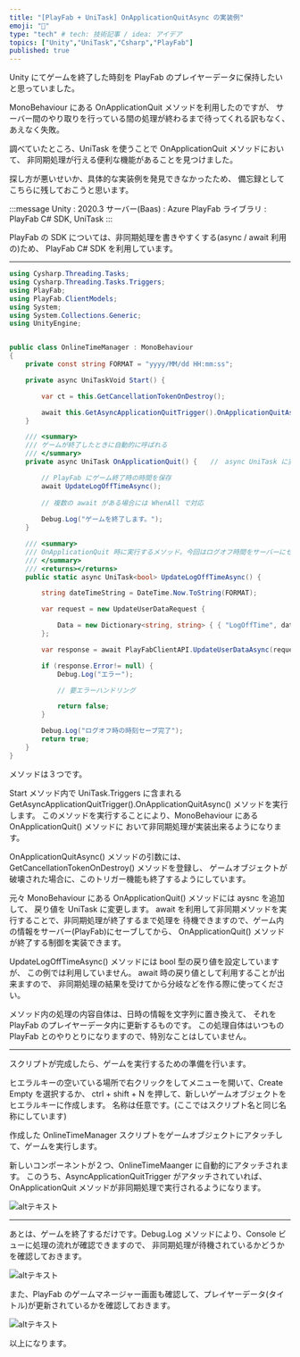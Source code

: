 ```yaml
---
title: "[PlayFab + UniTask] OnApplicationQuitAsync の実装例"
emoji: "🕌"
type: "tech" # tech: 技術記事 / idea: アイデア
topics: ["Unity","UniTask","Csharp","PlayFab"]
published: true
---
```


<!-- https://zenn.dev/zenn/articles/markdown-guide -->
<!-- https://zenn.dev/zenn/articles/zenn-cli-guide -->

Unity にてゲームを終了した時刻を PlayFab のプレイヤーデータに保持したいと思っていました。

MonoBehaviour にある OnApplicationQuit メソッドを利用したのですが、
サーバー間のやり取りを行っている間の処理が終わるまで待ってくれる訳もなく、あえなく失敗。

調べていたところ、UniTask を使うことで OnApplicationQuit メソッドにおいて、
非同期処理が行える便利な機能があることを見つけました。

探し方が悪いせいか、具体的な実装例を発見できなかったため、
備忘録としてこちらに残しておこうと思います。

:::message
Unity : 2020.3
サーバー(Baas) : Azure PlayFab
ライブラリ : PlayFab C# SDK, UniTask
:::

PlayFab の SDK については、非同期処理を書きやすくする(async / await 利用の)ため、
PlayFab C# SDK を利用しています。

-----

```CS
using Cysharp.Threading.Tasks;
using Cysharp.Threading.Tasks.Triggers;
using PlayFab;
using PlayFab.ClientModels;
using System;
using System.Collections.Generic;
using UnityEngine;


public class OnlineTimeManager : MonoBehaviour
{
    private const string FORMAT = "yyyy/MM/dd HH:mm:ss";

    private async UniTaskVoid Start() {

        var ct = this.GetCancellationTokenOnDestroy();

        await this.GetAsyncApplicationQuitTrigger().OnApplicationQuitAsync(ct);
    }

    /// <summary>
    /// ゲームが終了したときに自動的に呼ばれる
    /// </summary>
    private async UniTask OnApplicationQuit() {　　//　async UniTask に変更

        // PlayFab にゲーム終了時の時間を保存
        await UpdateLogOffTimeAsync();
  
        // 複数の await がある場合には WhenAll で対応
        
        Debug.Log("ゲームを終了します。");
    }

    /// <summary>
    /// OnApplicationQuit 時に実行するメソッド。今回はログオフ時間をサーバーにセーブ
    /// </summary>
    /// <returns></returns>
    public static async UniTask<bool> UpdateLogOffTimeAsync() {

        string dateTimeString = DateTime.Now.ToString(FORMAT);

        var request = new UpdateUserDataRequest {

            Data = new Dictionary<string, string> { { "LogOffTime", dateTimeString } }
        };

        var response = await PlayFabClientAPI.UpdateUserDataAsync(request);

        if (response.Error!= null) {
            Debug.Log("エラー");

            // 要エラーハンドリング

            return false;
        }

        Debug.Log("ログオフ時の時刻セーブ完了");
        return true;
    }
}
```

メソッドは３つです。

Start メソッド内で UniTask.Triggers に含まれる GetAsyncApplicationQuitTrigger().OnApplicationQuitAsync() メソッドを実行します。
このメソッドを実行することにより、MonoBehaviour にある OnApplicationQuit() メソッドに
おいて非同期処理が実装出来るようになります。

OnApplicationQuitAsync() メソッドの引数には、
GetCancellationTokenOnDestroy() メソッドを登録し、
ゲームオブジェクトが破壊された場合に、このトリガー機能も終了するようにしています。

元々 MonoBehaviour にある OnApplicationQuit() メソッドには aysnc を追加して、
戻り値を UniTask に変更します。
await を利用して非同期メソッドを実行することで、非同期処理が終了するまで処理を
待機できますので、ゲーム内の情報をサーバー(PlayFab)にセーブしてから、
OnApplicationQuit() メソッドが終了する制御を実装できます。

UpdateLogOffTimeAsync() メソッドには bool 型の戻り値を設定していますが、
この例では利用していません。
await 時の戻り値として利用することが出来ますので、
非同期処理の結果を受けてから分岐などを作る際に使ってください。

メソッド内の処理の内容自体は、日時の情報を文字列に置き換えて、
それを PlayFab のプレイヤーデータ内に更新するものです。
この処理自体はいつもの PlayFab とのやりとりになりますので、特別なことはしていません。

-----

スクリプトが完成したら、ゲームを実行するための準備を行います。

ヒエラルキーの空いている場所で右クリックをしてメニューを開いて、Create Empty を選択するか、
ctrl + shift + N を押して、新しいゲームオブジェクトをヒエラルキーに作成します。
名称は任意です。(ここではスクリプト名と同じ名称にしています)

作成した OnlineTimeManager スクリプトをゲームオブジェクトにアタッチして、ゲームを実行します。

新しいコンポーネントが２つ、OnlineTimeMaanger に自動的にアタッチされます。
このうち、AsyncApplicationQuitTrigger がアタッチされていれば、
OnApplicationQuit メソッドが非同期処理で実行されるようになります。

![altテキスト](https://i.gyazo.com/ffdb26cd2f923f2d9e745325d157d0ab.png)

-----

あとは、ゲームを終了するだけです。Debug.Log メソッドにより、Console ビューに処理の流れが確認できますので、
非同期処理が待機されているかどうかを確認しておきます。

![altテキスト](https://i.gyazo.com/4779180a5a417d56ba6ccf0533d1986d.png)

また、PlayFab のゲームマネージャー画面も確認して、プレイヤーデータ(タイトル)が更新されているかを確認しておきます。

![altテキスト](https://i.gyazo.com/48dbfcc78e1a906fd5c214e8b1ac850c.png)


以上になります。
